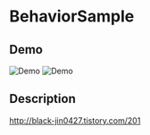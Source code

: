 # BehaviorSample

## Demo

![Demo](https://t1.daumcdn.net/cfile/tistory/9927BB395CD8F0C311)
![Demo](https://media.giphy.com/media/vFKqnCdLPNOKc/giphy.gif)

## Description

http://black-jin0427.tistory.com/201